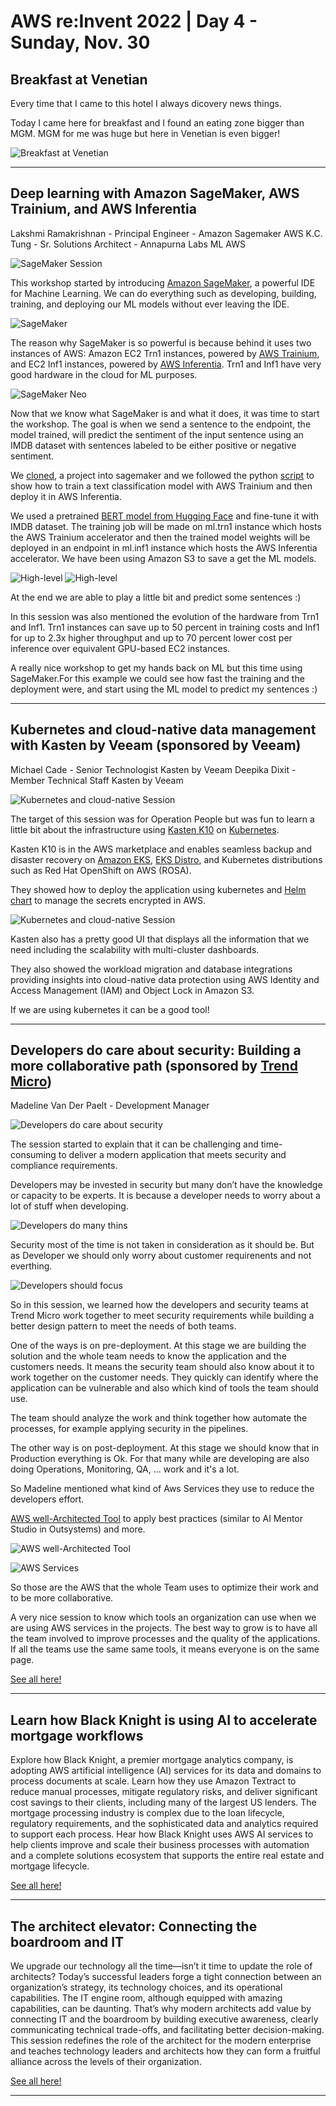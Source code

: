 # AWS re:Invent 2022 | Day 4 - Sunday, Nov. 30


## Breakfast at Venetian

Every time that I came to this hotel I always dicovery news things. 

Today I came here for breakfast and I found an eating zone bigger than MGM.
MGM for me was huge but here in Venetian is even bigger! 

![Breakfast at Venetian](../Images/AWS/day4/IMG_8585.jpg)

----

## Deep learning with Amazon SageMaker, AWS Trainium, and AWS Inferentia

Lakshmi Ramakrishnan - Principal Engineer - Amazon Sagemaker AWS
K.C. Tung - Sr. Solutions Architect - Annapurna Labs ML AWS

![SageMaker Session](../Images/AWS/day4/IMG_8588.jpg)

This workshop started by introducing [Amazon SageMaker](https://aws.amazon.com/sagemaker/studio/), a powerful IDE for Machine Learning. We can do everything such as developing, building, training, and deploying our ML models without ever leaving the IDE.

![SageMaker](../Images/AWS/day4/IMG_8591.jpg)

The reason why SageMaker is so powerful is because behind it uses two instances of AWS:
Amazon EC2 Trn1 instances, powered by [AWS Trainium](https://aws.amazon.com/machine-learning/trainium/), and EC2 Inf1 instances, powered by [AWS Inferentia](https://aws.amazon.com/machine-learning/inferentia/).
Trn1 and Inf1 have very good hardware in the cloud for ML purposes.


![SageMaker Neo](../Images/AWS/day4/IMG_8607.jpg)


Now that we know what SageMaker is and what it does, it was time to start the workshop.
The goal is when we send a sentence to the endpoint, the model trained, will predict the sentiment of the input sentence using an IMDB dataset with sentences labeled to be either positive or negative sentiment.

We [cloned](https://github.com/aws-samples/sagemaker-trainium-inferentia), a project into sagemaker and we followed the python [script](https://github.com/aws-samples/sagemaker-trainium-inferentia/blob/main/HFbertdemo.ipynb) to show how to train a text classification model with AWS Trainium and then deploy it in AWS Inferentia.

We used a pretrained [BERT model from Hugging Face](https://huggingface.co/bert-base-uncased?text=Paris+is+the+%5BMASK%5D+of+France.) and fine-tune it with IMDB dataset.
The training job will be made on ml.trn1 instance which hosts the AWS Trainium accelerator and then the trained model weights will be deployed in an endpoint in ml.inf1 instance which hosts the AWS Inferentia accelerator.
We have been using Amazon S3 to save a get the ML models.


![High-level](../Images/AWS/day4/IMG_8610.jpg)
![High-level](../Images/AWS/day4/IMG_8611.jpg)


At the end we are able to play a little bit and predict some sentences :)

In this session was also mentioned the evolution of the hardware from Trn1 and Inf1.
Trn1 instances can save up to 50 percent in training costs and Inf1 for up to 2.3x higher throughput and up to 70 percent lower cost per inference over equivalent GPU-based EC2 instances.

A really nice workshop to get my hands back on ML but this time using SageMaker.For this example we could see how fast the training and the deployment were, and start using the ML model to predict my sentences :)


----

## Kubernetes and cloud-native data management with Kasten by Veeam (sponsored by Veeam)

Michael Cade - Senior Technologist Kasten by Veeam
Deepika Dixit - Member Technical Staff Kasten by Veeam

![Kubernetes and cloud-native Session](../Images/AWS/day4/IMG_8618.jpg)

The target of this session was for Operation People but was fun to learn a little bit about the infrastructure using [Kasten K10](https://www.kasten.io/) on [Kubernetes](https://kubernetes.io/).

Kasten K10 is in the AWS marketplace and enables seamless backup and disaster recovery on [Amazon EKS](https://aws.amazon.com/eks/), [EKS Distro](https://aws.amazon.com/eks/eks-distro/), and Kubernetes distributions such as Red Hat OpenShift on AWS (ROSA).

They showed how to deploy the application using kubernetes and [Helm chart](https://helm.sh/) to manage the secrets encrypted in AWS.

![Kubernetes and cloud-native Session](../Images/AWS/day4/IMG_8623.jpg)

Kasten also has a pretty good UI that displays all the information that we need including the scalability with multi-cluster dashboards.

They also showed the workload migration and database integrations providing insights into cloud-native data protection using AWS Identity and Access Management (IAM) and Object Lock in Amazon S3.

If we are using kubernetes it can be a good tool!

----

## Developers do care about security: Building a more collaborative path (sponsored by [Trend Micro](https://www.trendmicro.com/en_us/business.html))

Madeline Van Der Paelt - Development Manager

![Developers do care about security](../Images/AWS/day4/IMG_8651.jpeg)

The session started to explain that it can be challenging and time-consuming to deliver a modern application that meets security and compliance requirements.

Developers may be invested in security but many don’t have the knowledge or capacity to be experts. It is because a developer needs to worry about a lot of stuff when developing.

![Developers do many thins](../Images/AWS/day4/IMG_8654.jpeg)

Security most of the time is not taken in consideration as it should be.
But as Developer we should only worry about customer requirenents and not everthing.

![Developers should focus](../Images/AWS/day4/IMG_8655.jpeg)

So in this session, we learned how the developers and security teams at Trend Micro work together to meet security requirements while building a better design pattern to meet the needs of both teams. 

One of the ways is on pre-deployment. At this stage we are building the solution and the whole team needs to know the application and the customers needs. 
It means the security team should also know about it to work together on the customer needs. They quickly can identify where the application can be vulnerable and also which kind of tools the team should use.

The team should analyze the work and think together how automate the processes, for example applying security in the pipelines.

The other way is on post-deployment. At this stage we should know that in Production everything is Ok. For that many while are developing are also doing Operations, Monitoring, QA, ... work and it's a lot.

So Madeline mentioned what kind of Aws Services they use to reduce the developers effort.

[AWS well-Architected Tool](https://aws.amazon.com/well-architected-tool/) to apply best practices (similar to AI Mentor Studio in Outsystems) and more.

![AWS well-Architected Tool](../Images/AWS/day4/IMG_8663.jpeg)

![AWS Services](../Images/AWS/day4/IMG_8670.jpeg)

So those are the AWS that the whole Team uses to optimize their work and to be more collaborative.

A very nice session to know which tools an organization can use when we are using AWS services in the projects. The best way to grow is to have all the team involved to improve processes and the quality of the applications. If all the teams use the same same tools, it means everyone is on the same page.


[See all here!](https://youtu.be/TcU4lsypyug)

----

## Learn how Black Knight is using AI to accelerate mortgage workflows

Explore how Black Knight, a premier mortgage analytics company, is adopting AWS artificial intelligence (AI) services for its data and domains to process documents at scale. Learn how they use Amazon Textract to reduce manual processes, mitigate regulatory risks, and deliver significant cost savings to their clients, including many of the largest US lenders. The mortgage processing industry is complex due to the loan lifecycle, regulatory requirements, and the sophisticated data and analytics required to support each process. Hear how Black Knight uses AWS AI services to help clients improve and scale their business processes with automation and a complete solutions ecosystem that supports the entire real estate and mortgage lifecycle.


[See all here!](https://youtu.be/OEJ24XGMbEI)

----

## The architect elevator: Connecting the boardroom and IT

We upgrade our technology all the time—isn’t it time to update the role of architects? Today’s successful leaders forge a tight connection between an organization’s strategy, its technology choices, and its operational capabilities. The IT engine room, although equipped with amazing capabilities, can be daunting. That’s why modern architects add value by connecting IT and the boardroom by building executive awareness, clearly communicating technical trade-offs, and facilitating better decision-making. This session redefines the role of the architect for the modern enterprise and teaches technology leaders and architects how they can form a fruitful alliance across the levels of their organization.


[See all here!](https://youtu.be/goYiaIGebFo)

----